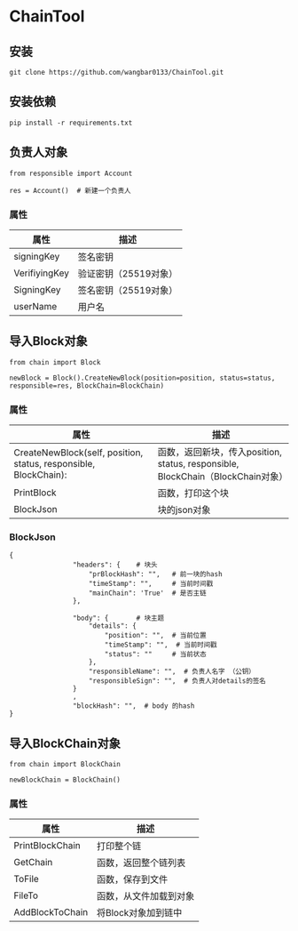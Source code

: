 # ChainTool

## 安装

```
git clone https://github.com/wangbar0133/ChainTool.git
```

## 安装依赖

   ```
pip install -r requirements.txt
   ```

## 负责人对象

```
from responsible import Account

res = Account()  # 新建一个负责人
```

### 属性

| 属性          | 描述                  |
| ------------- | --------------------- |
| signingKey    | 签名密钥              |
| VerifiyingKey | 验证密钥（25519对象） |
| SigningKey    | 签名密钥（25519对象） |
| userName      | 用户名                |

## 导入Block对象

```
from chain import Block

newBlock = Block().CreateNewBlock(position=position, status=status, responsible=res, BlockChain=BlockChain)
```

### 属性

| 属性                                                         | 描述                                                         |
| ------------------------------------------------------------ | ------------------------------------------------------------ |
| CreateNewBlock(self, position, status, responsible, BlockChain): | 函数，返回新块，传入position, status, responsible, BlockChain（BlockChain对象） |
| PrintBlock                                                   | 函数，打印这个块                                             |
| BlockJson                                                    | 块的json对象                                                 |

### BlockJson

```
{
                "headers": {    # 块头
                    "prBlockHash": "",   # 前一块的hash
                    "timeStamp": "",     # 当前时间戳
                    "mainChain": 'True'  # 是否主链
                },

                "body": {       # 块主题
                    "details": {
                        "position": "",  # 当前位置
                        "timeStamp": "",  # 当前时间戳
                        "status": ""     # 当前状态
                    },
                    "responsibleName": "",  # 负责人名字 （公钥）
                    "responsibleSign": "",  # 负责人对details的签名
                }
                ,
                "blockHash": "",  # body 的hash
}

```



## 导入BlockChain对象

```
from chain import BlockChain

newBlockChain = BlockChain()
```

### 属性

| 属性            | 描述                   |
| --------------- | ---------------------- |
| PrintBlockChain | 打印整个链             |
| GetChain        | 函数，返回整个链列表   |
| ToFile          | 函数，保存到文件       |
| FileTo          | 函数，从文件加载到对象 |
| AddBlockToChain | 将Block对象加到链中    |

